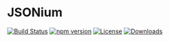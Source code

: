 # JSONium

[![Build Status](https://travis-ci.org/onechiporenko/jsonium.svg)](https://travis-ci.org/onechiporenko/jsonium)
[![npm version](https://badge.fury.io/js/jsonium.png)](http://badge.fury.io/js/jsonium)
[![License](http://img.shields.io/:license-mit-blue.svg)](http://doge.mit-license.org)
[![Downloads](http://img.shields.io/npm/dm/jsonium.svg)](https://www.npmjs.com/package/jsonium)

